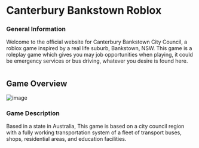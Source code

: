 # Canterbury Bankstown Roblox
### General Information
Welcome to the official website for Canterbury Bankstown City Council, a roblox game inspired by a real life suburb, Bankstown, NSW. This game is a roleplay game which gives you may job opportunities when playing, it could be emergency services or bus driving, whatever you desire is found here.

# 

## Game Overview

![image]([blob:https://discohook.org/70d6d4a1-f3da-4e53-991a-98a5ff45573c](https://ibb.co/TwS8d7m)](https://ibb.co/TwS8d7m)](https://ibb.co/TwS8d7m))

### Game Description
Based in a state in Australia, 
This game is based on a city council region with a fully working transportation system of a fleet of transport buses, shops, residential areas, and education facilities.

